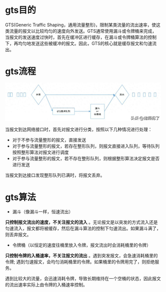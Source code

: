 # gts目的

GTS(Generic Traffic Shaping，通用流量整形)，限制某类流量的流出速率，使这类流量的报文以比较均匀的速度向外发送。GTS通常使用漏斗或令牌桶来完成，当报文的发送速度过快时，首先在缓冲区进行缓存，在漏斗或令牌桶算法的控制下，再均匀地发送这些被缓冲的报文。因此，GTS的核心就是缓存报文和匀速流出。

# gts流程

![](assets/20250319_212300_image.png)

当报文到达网络接口时，首先对报文进行分类，按照以下几种情况进行处理：

* 对于不参与流量整形的报文，直接发送
* 对于参与流量整形的报文，若存在整形队列，则报文直接进入队列，等待队列按照整形算法对报文进行调度
* 对于参与流量整形的报文，若不存在整形队列，则根据整形算法决定报文是否进行发送

当报文到达接口发现整形队列已满时，将报文丢弃。

# gts算法

* 漏斗（像漏斗一样，恒速流出）

**只控制报文流出的速度，不关注报文的流入** 。无论报文是以突发的方式流入还是匀速流入，报文都将被缓存，然后在漏斗算法的控制下匀速流出。如果漏斗满了，则丢弃报文。

* 令牌桶（以恒定的速度往桶里放入令牌，报文流出时会消耗桶里的令牌）

**只控制令牌的入桶速率，不关注报文的流出** 。遇到突发报文，会急速消耗桶里的令牌; 遇到匀速报文，会均匀消耗桶里的令牌。如果桶里的令牌用完了，则拒绝服务。

遇到比较大的流量，会迅速消耗令牌，导致长期维持在一个空桶的状态，因此报文的流出速率实际上由令牌的入桶速率控制。
